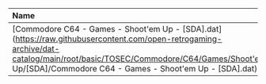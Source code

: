 |Name|Size|
|:---|---:|
|[Commodore C64 - Games - Shoot'em Up - [SDA].dat](https://raw.githubusercontent.com/open-retrogaming-archive/dat-catalog/main/root/basic/TOSEC/Commodore/C64/Games/Shoot'em Up/[SDA]/Commodore C64 - Games - Shoot'em Up - [SDA].dat)|3600|
